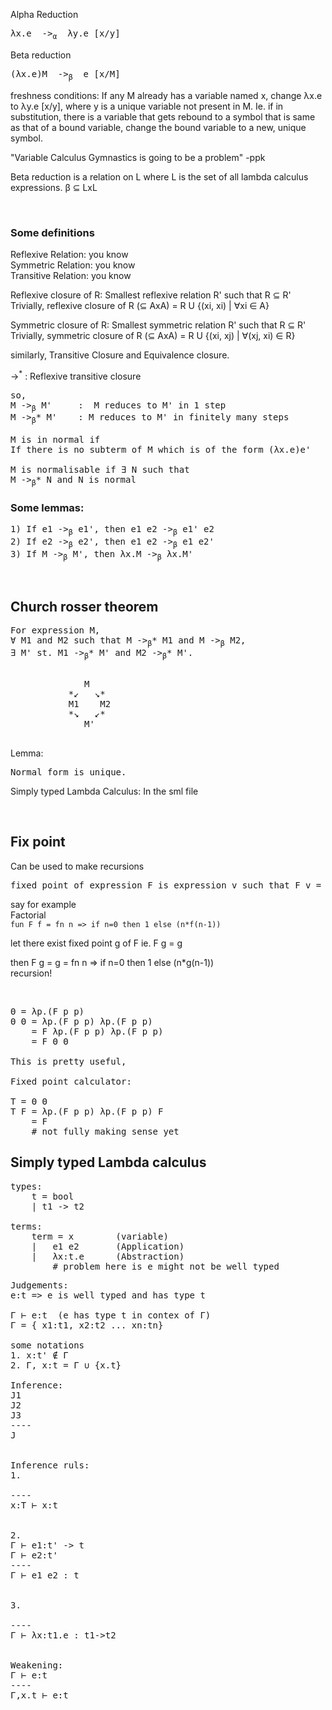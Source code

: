 Alpha Reduction
<pre>
λx.e  -><sub>α</sub>  λy.e [x/y]
</pre>


Beta reduction
<pre>
(λx.e)M  -><sub>β</sub>  e [x/M]
</pre>

freshness conditions:
If any M already has a variable named x, change λx.e to λy.e [x/y], where y is a unique variable not present in M.
Ie. if in substitution, there is a variable that gets rebound to a symbol that is same as that of a bound variable, change the bound variable to a new, unique symbol.

"Variable Calculus Gymnastics is going to be a problem" -ppk


Beta reduction is a relation on L where L is the set of all lambda calculus expressions.
β ⊆ LxL


&nbsp;
### Some definitions
Reflexive Relation: you know \
Symmetric Relation: you know \
Transitive Relation: you know

Reflexive closure of R: Smallest reflexive relation R' such that R ⊆ R'\
Trivially, reflexive closure of R (⊆ AxA) = R U {(xi, xi) | ∀xi ∈ A}

Symmetric closure of R: Smallest symmetric relation R' such that R ⊆ R' \
    Trivially, symmetric closure of R (⊆ AxA) = R U {(xi, xj) | ∀(xj, xi) ∈ R}

similarly, Transitive Closure and Equivalence closure.

-><sup>*</sup> : Reflexive transitive closure

<pre>
so,
M -><sub>β</sub> M'     :  M reduces to M' in 1 step
M -><sub>β</sub>* M'    : M reduces to M' in finitely many steps

M is in normal if
If there is no subterm of M which is of the form (λx.e)e'

M is normalisable if ∃ N such that
M -><sub>β</sub>* N and N is normal  
</pre>

### Some lemmas:
<pre>
1) If e1 -><sub>β</sub> e1', then e1 e2 -><sub>β</sub> e1' e2
2) If e2 -><sub>β</sub> e2', then e1 e2 -><sub>β</sub> e1 e2'
3) If M -><sub>β</sub> M', then λx.M -><sub>β</sub> λx.M' 
</pre>
&nbsp;
## Church rosser theorem
<pre>
For expression M, 
∀ M1 and M2 such that M -><sub>β</sub>* M1 and M -><sub>β</sub> M2, 
∃ M' st. M1 -><sub>β</sub>* M' and M2 -><sub>β</sub>* M'.
</pre>
<pre>

              M
           *↙   ↘*
           M1    M2
           *↘   ↙*
              M'   
            
</pre>
Lemma:
<pre>
Normal form is unique.
</pre>

Simply typed Lambda Calculus: In the sml file


&nbsp;
## Fix point
Can be used to make recursions
<pre>
fixed point of expression F is expression v such that F v = v 
</pre> 

say for example \
Factorial \
`fun F f = fn n => if n=0 then 1 else (n*f(n-1))`

let there exist fixed point g of F
ie. F g = g

then F g = g = fn n => if n=0 then 1 else (n*g(n-1))\
recursion!

&nbsp;
<pre>
Θ = λp.(F p p)
Θ Θ = λp.(F p p) λp.(F p p)
    = F λp.(F p p) λp.(F p p)
    = F Θ Θ
    
This is pretty useful,

Fixed point calculator:

T = Θ Θ
T F = λp.(F p p) λp.(F p p) F
    = F
    # not fully making sense yet
</pre>


## Simply typed Lambda calculus
<pre>
types:
    t = bool 
    | t1 -> t2

terms:
    term = x        (variable)
    |   e1 e2       (Application)
    |   λx:t.e      (Abstraction)
        # problem here is e might not be well typed
</pre>

<pre>
Judgements:
e:t => e is well typed and has type t

Γ ⊢ e:t  (e has type t in contex of Γ)
Γ = { x1:t1, x2:t2 ... xn:tn}

some notations
1. x:t' ∉ Γ
2. Γ, x:t = Γ ∪ {x.t}

Inference:
J1
J2
J3
----
J


Inference ruls:
1.

----
x:T ⊢ x:t


2.
Γ ⊢ e1:t' -> t
Γ ⊢ e2:t'
----
Γ ⊢ e1 e2 : t


3.

----
Γ ⊢ λx:t1.e : t1->t2


Weakening:
Γ ⊢ e:t
----
Γ,x.t ⊢ e:t
</pre>